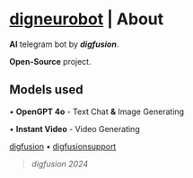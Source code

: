 # [digneurobot](https://t.me/digneurobot) | About

**AI** telegram bot by _**digfusion**_. 

**Open-Source** project.

## Models used

• **OpenGPT 4o** - Text Chat **&** Image Generating

• **Instant Video** - Video Generating

[digfusion](https://t.me/digfusionbot) • [digfusionsupport](https://t.me/digfusionsupport)

> _digfusion 2024_
